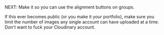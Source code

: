 

NEXT: Make it so you can use the alignment buttons on groups.



If this ever becomes public (or you make it your portfolio), make sure you limit the number of images any single account can have uploaded at a time. Don't want to fuck your Cloudinary account.